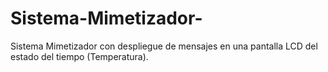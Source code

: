 # Sistema-Mimetizador-
Sistema Mimetizador con despliegue de mensajes en una pantalla LCD del estado del tiempo (Temperatura).
